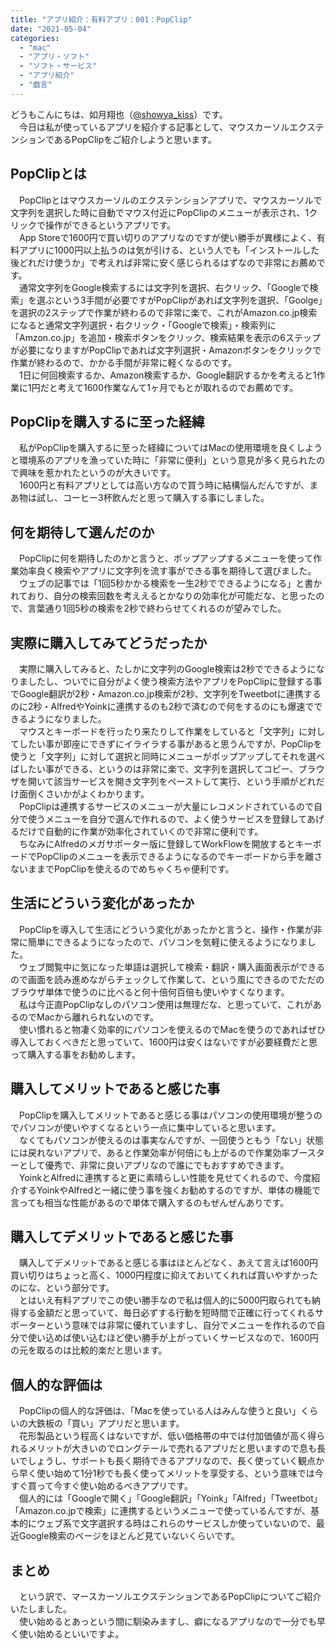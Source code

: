 ```yaml
---
title: "アプリ紹介：有料アプリ：001：PopClip"
date: "2021-05-04"
categories: 
  - "mac"
  - "アプリ・ソフト"
  - "ソフト・サービス"
  - "アプリ紹介"
  - "戯言"
---
```


どうもこんにちは、如月翔也（[@showya\_kiss](http://twitter.com/showya_kiss)）です。  
　今日は私が使っているアプリを紹介する記事として、マウスカーソルエクステンションであるPopClipをご紹介しようと思います。  

## PopClipとは

　PopClipとはマウスカーソルのエクステンションアプリで、マウスカーソルで文字列を選択した時に自動でマウス付近にPopClipのメニューが表示され、1クリックで操作ができるというアプリです。  
　App Storeで1600円で買い切りのアプリなのですが使い勝手が異様によく、有料アプリに1000円以上払うのは気が引ける、という人でも「インストールした後どれだけ使うか」で考えれば非常に安く感じられるはずなので非常にお薦めです。  
　通常文字列をGoogle検索するには文字列を選択、右クリック、「Googleで検索」を選ぶという3手間が必要ですがPopClipがあれば文字列を選択、「Goolge」を選択の2ステップで作業が終わるので非常に楽で、これがAmazon.co.jp検索になると通常文字列選択・右クリック・「Googleで検索」・検索列に「Amzon.co.jp」を追加・検索ボタンをクリック、検索結果を表示の6ステップが必要になりますがPopClipであれば文字列選択・Amazonボタンをクリックで作業が終わるので、かかる手間が非常に軽くなるのです。  
　1日に何回検索するか、Amazon検索するか、Google翻訳するかを考えると1作業に1円だと考えて1600作業なんて1ヶ月でもとが取れるのでお薦めです。  

## PopClipを購入するに至った経緯

　私がPopClipを購入するに至った経緯についてはMacの使用環境を良くしようと環境系のアプリを漁っていた時に「非常に便利」という意見が多く見られたので興味を惹かれたというのが大きいです。  
　1600円と有料アプリとしては高い方なので買う時に結構悩んだんですが、まあ物は試し、コーヒー3杯飲んだと思って購入する事にしました。  

## 何を期待して選んだのか

　PopClipに何を期待したのかと言うと、ポップアップするメニューを使って作業効率良く検索やアプリに文字列を流す事ができる事を期待して選びました。  
　ウェブの記事では「1回5秒かかる検索を一生2秒でできるようになる」と書かれており、自分の検索回数を考ええるとかなりの効率化が可能だな、と思ったので、言葉通り1回5秒の検索を2秒で終わらせてくれるのが望みでした。  

## 実際に購入してみてどうだったか

　実際に購入してみると、たしかに文字列のGoogle検索は2秒でできるようになりましたし、ついでに自分がよく使う検索方法やアプリをPopClipに登録する事でGoogle翻訳が2秒・Amazon.co.jp検索が2秒、文字列をTweetbotに連携するのに2秒・AlfredやYoinkに連携するのも2秒で済むので何をするのにも爆速でできるようになりました。  
　マウスとキーボードを行ったり来たりして作業をしていると「文字列」に対してしたい事が即座にできずにイライラする事があると思うんですが、PopClipを使うと「文字列」に対して選択と同時にメニューがポップアップしてそれを選べばしたい事ができる、というのは非常に楽で、文字列を選択してコピー、ブラウザを開いて該当サービスを開き文字列をペーストして実行、という手順がどれだけ面倒くさいかがよくわかります。  
　PopClipは連携するサービスのメニューが大量にレコメンドされているので自分で使うメニューを自分で選んで作れるので、よく使うサービスを登録してあげるだけで自動的に作業が効率化されていくので非常に便利です。  
　ちなみにAlfredのメガサポーター版に登録してWorkFlowを開放するとキーボードでPopClipのメニューを表示できるようになるのでキーボードから手を離さないままでPopClipを使えるのでめちゃくちゃ便利です。  

## 生活にどういう変化があったか

　PopClipを導入して生活にどういう変化があったかと言うと、操作・作業が非常に簡単にできるようになったので、パソコンを気軽に使えるようになりました。  
　ウェブ閲覧中に気になった単語は選択して検索・翻訳・購入画面表示ができるので画面を読み進めながらチェックして作業して、という風にできるのでただのブラウザ単体で使うのに比べると何十倍何百倍も使いやすくなります。  
　私は今正直PopClipなしのパソコン使用は無理だな、と思っていて、これがあるのでMacから離れられないのです。  
　使い慣れると物凄く効率的にパソコンを使えるのでMacを使うのであればぜひ導入しておくべきだと思っていて、1600円は安くはないですが必要経費だと思って購入する事をお勧めします。  

## 購入してメリットであると感じた事

　PopClipを購入してメリットであると感じる事はパソコンの使用環境が整うのでパソコンが使いやすくなるという一点に集中していると思います。  
　なくてもパソコンが使えるのは事実なんですが、一回使うともう「ない」状態には戻れないアプリで、あると作業効率が何倍にも上がるので作業効率ブースターとして優秀で、非常に良いアプリなので誰にでもおすすめできます。  
　YoinkとAlfredに連携すると更に素晴らしい性能を見せてくれるので、今度紹介するYoinkやAlfredと一緒に使う事を強くお勧めするのですが、単体の機能で言っても相当な性能があるので単体で購入するのもぜんぜんありです。  

## 購入してデメリットであると感じた事

　購入してデメリットであると感じる事はほとんどなく、あえて言えば1600円買い切りはちょっと高く、1000円程度に抑えておいてくれれば買いやすかったのにな、という部分です。  
　とはいえ有料アプリでこの使い勝手なので私は個人的に5000円取られても納得する金額だと思っていて、毎日必ずする行動を短時間で正確に行ってくれるサポーターという意味では非常に優れていますし、自分でメニューを作れるので自分で使い込めば使い込むほど使い勝手が上がっていくサービスなので、1600円の元を取るのは比較的楽だと思います。  

## 個人的な評価は

　PopClipの個人的な評価は、「Macを使っている人はみんな使うと良い」くらいの大鉄板の「買い」アプリだと思います。  
　花形製品という程高くはないですが、低い価格帯の中では付加価値が高く得られるメリットが大きいのでロングテールで売れるアプリだと思いますので息も長いでしょうし、サポートも長く期待できるアプリなので、長く使っていく観点から早く使い始めて1分1秒でも長く使ってメリットを享受する、という意味では今すぐ買って今すぐ使い始めるべきアプリです。  
　個人的には「Googleで開く」「Google翻訳」「Yoink」「Alfred」「Tweetbot」「Amazon.co.jpで検索」に連携するというメニューで使っているんですが、基本的にウェブ系で文字選択する時はこれらのサービスしか使っていないので、最近Google検索のページをほとんど見ていないくらいです。  

## まとめ

　という訳で、マースカーソルエクステンションであるPopClipについてご紹介いたしました。  
　使い始めるとあっという間に馴染みますし、癖になるアプリなので一分でも早く使い始めるといいですよ。
